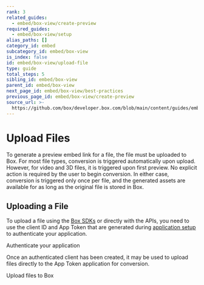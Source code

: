 ```yaml
---
rank: 3
related_guides:
  - embed/box-view/create-preview
required_guides:
  - embed/box-view/setup
alias_paths: []
category_id: embed
subcategory_id: embed/box-view
is_index: false
id: embed/box-view/upload-file
type: guide
total_steps: 5
sibling_id: embed/box-view
parent_id: embed/box-view
next_page_id: embed/box-view/best-practices
previous_page_id: embed/box-view/create-preview
source_url: >-
  https://github.com/box/developer.box.com/blob/main/content/guides/embed/box-view/upload-file.md
---
```

# Upload Files

To generate a preview embed link for a file, the file must be uploaded to
Box. For most file types, conversion is triggered automatically upon upload.
However, for video and 3D files, it is triggered upon first preview. No explicit
action is required by the user to begin conversion. In either case, conversion
is triggered only once per file, and the generated assets are available for as
long as the original file is stored in Box.

## Uploading a File

To upload a file using the [Box SDKs](pages://sdks-and-tools) or directly with
the APIs, you need to use the client ID and App Token that are generated
during [application setup](guide://embed/box-view/setup) to authenticate your
application.

<CTA to='guide://authentication/app-token'>

Authenticate your application

</CTA>

Once an authenticated client has been created, it may be used to upload files
directly to the App Token application for conversion.

<CTA to='guide://uploads/direct/file'>

Upload files to Box

</CTA>